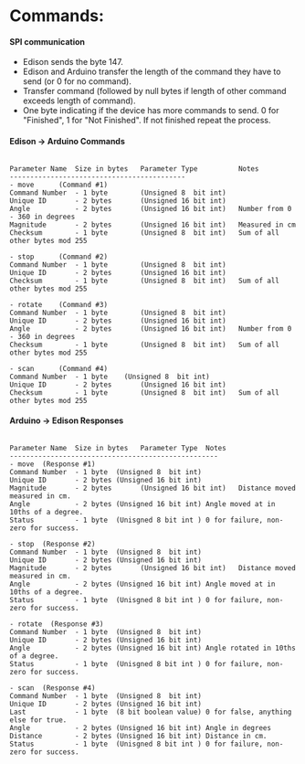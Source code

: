 # Commands:

#### SPI communication

- Edison sends the byte 147.
- Edison and Arduino transfer the length of the command they have to send (or 0 for no command).
- Transfer command (followed by null bytes if length of other command exceeds length of command).
- One byte indicating if the device has more commands to send. 0 for "Finished", 1 for "Not Finished". If not finished repeat the process.

#### Edison -> Arduino Commands
```

Parameter Name 	Size in bytes	Parameter Type			Notes
-------------------------------------------
- move 		(Command #1)
Command Number	- 1 byte  		(Unsigned 8  bit int)	
Unique ID 		- 2 bytes		(Unsigned 16 bit int)
Angle 			- 2 bytes		(Unsigned 16 bit int) 	Number from 0 - 360 in degrees
Magnitude 		- 2 bytes		(Unsigned 16 bit int)	Measured in cm
Checksum		- 1 byte		(Unsigned 8  bit int) 	Sum of all other bytes mod 255

- stop 		(Command #2)
Command Number	- 1 byte  		(Unsigned 8  bit int)	
Unique ID 		- 2 bytes		(Unsigned 16 bit int)
Checksum		- 1 byte		(Unsigned 8  bit int) 	Sum of all other bytes mod 255

- rotate 	(Command #3)
Command Number	- 1 byte  		(Unsigned 8  bit int)	
Unique ID 		- 2 bytes		(Unsigned 16 bit int)
Angle 			- 2 bytes		(Unsigned 16 bit int) 	Number from 0 - 360 in degrees
Checksum		- 1 byte		(Unsigned 8  bit int) 	Sum of all other bytes mod 255

- scan 		(Command #4)
Command Number	- 1 byte  	(Unsigned 8  bit int)	
Unique ID 		- 2 bytes		(Unsigned 16 bit int)
Checksum		- 1 byte		(Unsigned 8  bit int) 	Sum of all other bytes mod 255

```


#### Arduino -> Edison Responses
```

Parameter Name 	Size in bytes	Parameter Type  Notes
---------------------------------------------------
- move  (Response #1)
Command Number  - 1 byte  (Unsigned 8  bit int)	
Unique ID       - 2 bytes (Unsigned 16 bit int)
Magnitude 		- 2 bytes		(Unsigned 16 bit int)	Distance moved measured in cm.
Angle           - 2 bytes (Unsigned 16 bit int) Angle moved at in 10ths of a degree.
Status          - 1 byte  (Unisgned 8 bit int ) 0 for failure, non-zero for success.

- stop  (Response #2)
Command Number  - 1 byte  (Unsigned 8  bit int)	
Unique ID       - 2 bytes (Unsigned 16 bit int)
Magnitude 		- 2 bytes		(Unsigned 16 bit int)	Distance moved measured in cm.
Angle           - 2 bytes (Unsigned 16 bit int) Angle moved at in 10ths of a degree.
Status          - 1 byte  (Unisgned 8 bit int ) 0 for failure, non-zero for success.

- rotate  (Response #3)
Command Number  - 1 byte  (Unsigned 8  bit int)	
Unique ID       - 2 bytes (Unsigned 16 bit int)
Angle           - 2 bytes (Unsigned 16 bit int) Angle rotated in 10ths of a degree.
Status          - 1 byte  (Unisgned 8 bit int ) 0 for failure, non-zero for success.

- scan  (Response #4)
Command Number  - 1 byte  (Unsigned 8  bit int)	
Unique ID       - 2 bytes (Unsigned 16 bit int)
Last            - 1 byte  (8 bit boolean value) 0 for false, anything else for true.
Angle           - 2 bytes (Unsigned 16 bit int) Angle in degrees
Distance        - 2 bytes (Unsigned 16 bit int) Distance in cm.
Status          - 1 byte  (Unisgned 8 bit int ) 0 for failure, non-zero for success.

```
